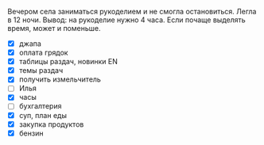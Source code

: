 Вечером села заниматься рукоделием и не смогла остановиться. Легла в 12 ночи. Вывод: на рукоделие нужно 4 часа. Если почаще выделять время, может и поменьше.
- [x] джапа
- [x] оплата грядок
- [x] таблицы раздач, новинки EN
- [x] темы раздач
- [x] получить измельчитель
- [ ] Илья
- [x] часы
- [ ] бухгалтерия
- [x] суп, план еды
- [x] закупка продуктов 
- [x] бензин